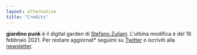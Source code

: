 ```yaml
---
layout: alternative
title: "Credits"
---
```


**giardino punk** è il digital garden di [Stefano Zuliani](https://zulianis.eu). L'ultima modifica è del 18 febbraio 2021. Per restare aggiornat* seguimi su [Twitter](https://twitter.com/ZulianiStph) o iscriviti alla [newsletter](mailto:web@zulianis.eu?subject=Newsletter&body=Ciao!%20Vorrei%20iscrivermi%20alla%20newsletter%20di%20giardino%20punk).